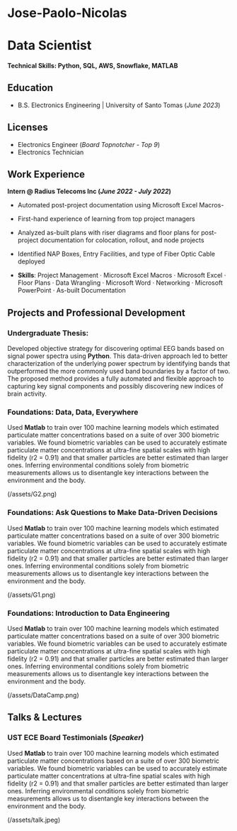 # Jose-Paolo-Nicolas

# Data Scientist

#### Technical Skills: Python, SQL, AWS, Snowflake, MATLAB

## Education
- B.S. Electronics Engineering | University of Santo Tomas (_June 2023_)

## Licenses
- Electronics Engineer (_Board Topnotcher - Top 9_)
- Electronics Technician

## Work Experience
**Intern @ Radius Telecoms Inc (_June 2022 - July 2022_)**
- Automated post-project documentation using Microsoft Excel Macros- 
- First-hand experience of learning from top project managers
- Analyzed as-built plans with riser diagrams and floor plans for post-project documentation for colocation, rollout, and node projects
- Identified NAP Boxes, Entry Facilities, and type of Fiber Optic Cable deployed

- **Skills**: Project Management · Microsoft Excel Macros · Microsoft Excel · Floor Plans · Data Wrangling · Microsoft Word · Networking · Microsoft PowerPoint · As-built Documentation

## Projects and Professional Development
### Undergraduate Thesis: 

Developed objective strategy for discovering optimal EEG bands based on signal power spectra using **Python**. This data-driven approach led to better characterization of the underlying power spectrum by identifying bands that outperformed the more commonly used band boundaries by a factor of two. The proposed method provides a fully automated and flexible approach to capturing key signal components and possibly discovering new indices of brain activity.


### Foundations: Data, Data, Everywhere

Used **Matlab** to train over 100 machine learning models which estimated particulate matter concentrations based on a suite of over 300 biometric variables. We found biometric variables can be used to accurately estimate particulate matter concentrations at ultra-fine spatial scales with high fidelity (r2 = 0.91) and that smaller particles are better estimated than larger ones. Inferring environmental conditions solely from biometric measurements allows us to disentangle key interactions between the environment and the body.

(/assets/G2.png)

### Foundations: Ask Questions to Make Data-Driven Decisions

Used **Matlab** to train over 100 machine learning models which estimated particulate matter concentrations based on a suite of over 300 biometric variables. We found biometric variables can be used to accurately estimate particulate matter concentrations at ultra-fine spatial scales with high fidelity (r2 = 0.91) and that smaller particles are better estimated than larger ones. Inferring environmental conditions solely from biometric measurements allows us to disentangle key interactions between the environment and the body.

(/assets/G1.png)

### Foundations: Introduction to Data Engineering

Used **Matlab** to train over 100 machine learning models which estimated particulate matter concentrations based on a suite of over 300 biometric variables. We found biometric variables can be used to accurately estimate particulate matter concentrations at ultra-fine spatial scales with high fidelity (r2 = 0.91) and that smaller particles are better estimated than larger ones. Inferring environmental conditions solely from biometric measurements allows us to disentangle key interactions between the environment and the body.

(/assets/DataCamp.png)

## Talks & Lectures
### UST ECE Board Testimonials (_Speaker_)

Used **Matlab** to train over 100 machine learning models which estimated particulate matter concentrations based on a suite of over 300 biometric variables. We found biometric variables can be used to accurately estimate particulate matter concentrations at ultra-fine spatial scales with high fidelity (r2 = 0.91) and that smaller particles are better estimated than larger ones. Inferring environmental conditions solely from biometric measurements allows us to disentangle key interactions between the environment and the body.

(/assets/talk.jpeg)

